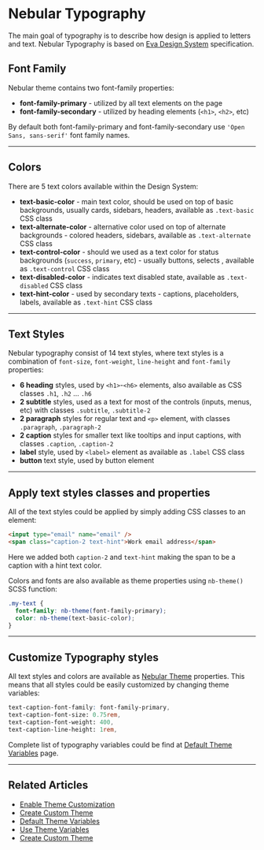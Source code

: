 # Nebular Typography

The main goal of typography is to describe how design is applied to letters and text. Nebular Typography is based on [Eva Design System](https://hubs.ly/H0n4RGn0) specification.

## Font Family

Nebular theme contains two font-family properties:

- **font-family-primary** - utilized by all text elements on the page
- **font-family-secondary** - utilized by heading elements (`<h1>`, `<h2>`, etc)

By default both font-family-primary and font-family-secondary use `'Open Sans, sans-serif'` font family names.
<hr>

## Colors

There are 5 text colors available within the Design System: 

- **text-basic-color** - main text color, should be used on top of basic backgrounds, usually cards, sidebars, headers, available as `.text-basic` CSS class
- **text-alternate-color** - alternative color used on top of alternate backgrounds - colored headers, sidebars, available as `.text-alternate` CSS class
- **text-control-color** - should we used as a text color for status backgrounds (`success`, `primary`, etc) - usually buttons, selects , available as `.text-control` CSS class
- **text-disabled-color** - indicates text disabled state, available as `.text-disabled` CSS class
- **text-hint-color** - used by secondary texts - captions, placeholders, labels, available as `.text-hint` CSS class
<hr>

## Text Styles

Nebular typography consist of 14 text styles, where text styles is a combination of `font-size`, `font-weight`, `line-height` and `font-family` properties:

- **6 heading** styles, used by `<h1>`-`<h6>` elements, also available as CSS classes `.h1`, `.h2` ... `.h6`
- **2 subtitle** styles, used as a text for most of the controls (inputs, menus, etc) with classes `.subtitle`, `.subtitle-2`
- **2 paragraph** styles for regular text and `<p>` element, with classes `.paragraph`, `.paragraph-2`
- **2 caption** styles for smaller text like tooltips and input captions, with classes `.caption`, `.caption-2`
- **label** style, used by `<label>` element as available as `.label` CSS class
- **button** text style, used by button element
<hr>

## Apply text styles classes and properties

All of the text styles could be applied by simply adding CSS classes to an element:

```html
<input type="email" name="email" />
<span class="caption-2 text-hint">Work email address</span>
```
Here we added both `caption-2` and `text-hint` making the span to be a caption with a hint text color.

Colors and fonts are also available as theme properties using `nb-theme()` SCSS function:
```scss
.my-text {
  font-family: nb-theme(font-family-primary);
  color: nb-theme(text-basic-color);
}
```
<hr>

## Customize Typography styles

All text styles and colors are available as [Nebular Theme](docs/design-system/design-system-theme) properties. 
This means that all styles could be easily customized by changing theme variables:

```scss
text-caption-font-family: font-family-primary,
text-caption-font-size: 0.75rem,
text-caption-font-weight: 400,
text-caption-line-height: 1rem,
```

Complete list of typography variables could be find at [Default Theme Variables](docs/design-system/default-theme) page. 
<hr>

## Related Articles

- [Enable Theme Customization](docs/design-system/enable-customizable-theme)
- [Create Custom Theme](docs/design-system/create-custom-theme)
- [Default Theme Variables](docs/design-system/default-theme)
- [Use Theme Variables](docs/design-system/use-theme-variables)
- [Create Custom Theme](docs/design-system/create-custom-theme)

